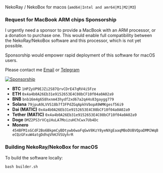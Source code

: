 NekoRay / NekoBox for macos (`amd64|Intel and amr64|M1|M2|M3`)

### Request for MacBook ARM chips Sponsorship

I urgently need a sponsor to provide a MacBook with an ARM processor, or a donation to purchase one. This would enable full compatibility between the NekoRay/NekoBox software and this processor, which is not yet possible.

Sponsorship would empower rapid deployment of this software for macOS users.

Please contact me [Email](mailto:naqdi.ab@gmail.com) or [Telegram](https://telegram.me/abbasnaqdi)

[![Sponsorship](https://img.shields.io/badge/Sponsorship-Donation-blue)]()
- **BTC**  `1HPZyUP9EJZi2S87QrvCDrE47qRV4i5Fze`
- **ETH** `0x4a4b0A26Eb31e9152653E4C08bCF10f04a0A02a9`
- **BNB** `bnb16m4g658hxnm43hydf2xd67a2q44s83gaygg779`
- **Solana** `79jpuA9LVVS18b7f3FPdZGqApkhVbopA9WMKgesf56i9`
- **Dai (MATIC)** `0x4a4b0A26Eb31e9152653E4C08bCF10f04a0A02a9`
- **Tether (MATIC)** `0x4a4b0A26Eb31e9152653E4C08bCF10f04a0A02a9`
- **Doge** `DMZ2PS3rVCqiHuLA7MoizuHChCwx7Ub4Dc`
- **Monero** `454BFM1sGCdF2Bo6BkpmCyBDtywb6waFqGwV8KzY8yeNXgEaaqMBoDUBVQpaDMMJWqBeCQzGFxuW4atgDdhqVhHJVSUyhrR`


### Building NekoRay/NekoBox for macOS

To build the software locally:

```
bash builder.sh
```


